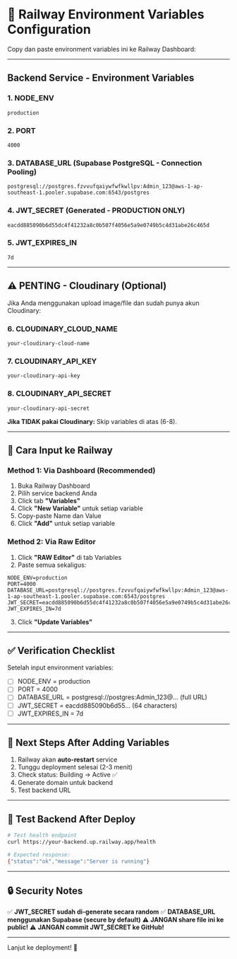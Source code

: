# 🚂 Railway Environment Variables Configuration

Copy dan paste environment variables ini ke Railway Dashboard:

---

## Backend Service - Environment Variables

### 1. NODE_ENV
```
production
```

### 2. PORT
```
4000
```

### 3. DATABASE_URL (Supabase PostgreSQL - Connection Pooling)
```
postgresql://postgres.fzvvufqaiywfwfkwllpv:Admin_123@aws-1-ap-southeast-1.pooler.supabase.com:6543/postgres
```

### 4. JWT_SECRET (Generated - PRODUCTION ONLY)
```
eacdd885090b6d55dc4f41232a8c0b507f4056e5a9e0749b5c4d31abe26c465d
```

### 5. JWT_EXPIRES_IN
```
7d
```

---

## ⚠️ PENTING - Cloudinary (Optional)

Jika Anda menggunakan upload image/file dan sudah punya akun Cloudinary:

### 6. CLOUDINARY_CLOUD_NAME
```
your-cloudinary-cloud-name
```

### 7. CLOUDINARY_API_KEY
```
your-cloudinary-api-key
```

### 8. CLOUDINARY_API_SECRET
```
your-cloudinary-api-secret
```

**Jika TIDAK pakai Cloudinary:** Skip variables di atas (6-8).

---

## 🎯 Cara Input ke Railway

### Method 1: Via Dashboard (Recommended)

1. Buka Railway Dashboard
2. Pilih service backend Anda
3. Click tab **"Variables"**
4. Click **"New Variable"** untuk setiap variable
5. Copy-paste Name dan Value
6. Click **"Add"** untuk setiap variable

### Method 2: Via Raw Editor

1. Click **"RAW Editor"** di tab Variables
2. Paste semua sekaligus:

```env
NODE_ENV=production
PORT=4000
DATABASE_URL=postgresql://postgres.fzvvufqaiywfwfkwllpv:Admin_123@aws-1-ap-southeast-1.pooler.supabase.com:6543/postgres
JWT_SECRET=eacdd885090b6d55dc4f41232a8c0b507f4056e5a9e0749b5c4d31abe26c465d
JWT_EXPIRES_IN=7d
```

3. Click **"Update Variables"**

---

## ✅ Verification Checklist

Setelah input environment variables:

- [ ] NODE_ENV = production
- [ ] PORT = 4000
- [ ] DATABASE_URL = postgresql://postgres:Admin_123@... (full URL)
- [ ] JWT_SECRET = eacdd885090b6d55... (64 characters)
- [ ] JWT_EXPIRES_IN = 7d

---

## 🚀 Next Steps After Adding Variables

1. Railway akan **auto-restart** service
2. Tunggu deployment selesai (2-3 menit)
3. Check status: Building → Active ✅
4. Generate domain untuk backend
5. Test backend URL

---

## 🧪 Test Backend After Deploy

```bash
# Test health endpoint
curl https://your-backend.up.railway.app/health

# Expected response:
{"status":"ok","message":"Server is running"}
```

---

## 🔒 Security Notes

✅ **JWT_SECRET sudah di-generate secara random**
✅ **DATABASE_URL menggunakan Supabase (secure by default)**
⚠️ **JANGAN share file ini ke public!**
⚠️ **JANGAN commit JWT_SECRET ke GitHub!**

---

Lanjut ke deployment! 🚂
